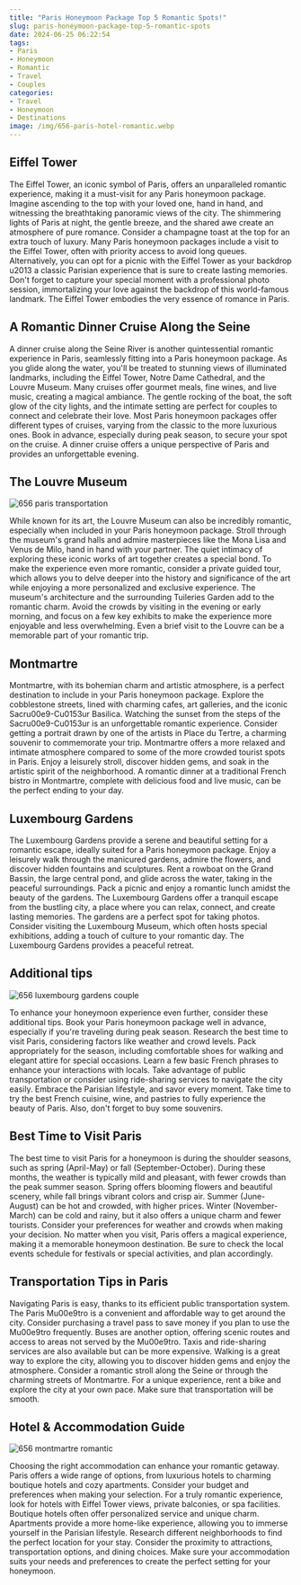 ```yaml
---
title: "Paris Honeymoon Package Top 5 Romantic Spots!"
slug: paris-honeymoon-package-top-5-romantic-spots
date: 2024-06-25 06:22:54
tags:
- Paris
- Honeymoon
- Romantic
- Travel
- Couples
categories:
- Travel
- Honeymoon
- Destinations
image: /img/656-paris-hotel-romantic.webp 
---
```

## Eiffel Tower

The Eiffel Tower, an iconic symbol of Paris, offers an unparalleled romantic experience, making it a must-visit for any Paris honeymoon package. Imagine ascending to the top with your loved one, hand in hand, and witnessing the breathtaking panoramic views of the city. The shimmering lights of Paris at night, the gentle breeze, and the shared awe create an atmosphere of pure romance. Consider a champagne toast at the top for an extra touch of luxury. Many Paris honeymoon packages include a visit to the Eiffel Tower, often with priority access to avoid long queues. Alternatively, you can opt for a picnic with the Eiffel Tower as your backdrop u2013 a classic Parisian experience that is sure to create lasting memories. Don't forget to capture your special moment with a professional photo session, immortalizing your love against the backdrop of this world-famous landmark. The Eiffel Tower embodies the very essence of romance in Paris.

## A Romantic Dinner Cruise Along the Seine

A dinner cruise along the Seine River is another quintessential romantic experience in Paris, seamlessly fitting into a Paris honeymoon package. As you glide along the water, you'll be treated to stunning views of illuminated landmarks, including the Eiffel Tower, Notre Dame Cathedral, and the Louvre Museum. Many cruises offer gourmet meals, fine wines, and live music, creating a magical ambiance. The gentle rocking of the boat, the soft glow of the city lights, and the intimate setting are perfect for couples to connect and celebrate their love. Most Paris honeymoon packages offer different types of cruises, varying from the classic to the more luxurious ones. Book in advance, especially during peak season, to secure your spot on the cruise. A dinner cruise offers a unique perspective of Paris and provides an unforgettable evening.

## The Louvre Museum

![656 paris transportation](/img/656-paris-transportation.webp)

While known for its art, the Louvre Museum can also be incredibly romantic, especially when included in your Paris honeymoon package. Stroll through the museum's grand halls and admire masterpieces like the Mona Lisa and Venus de Milo, hand in hand with your partner. The quiet intimacy of exploring these iconic works of art together creates a special bond. To make the experience even more romantic, consider a private guided tour, which allows you to delve deeper into the history and significance of the art while enjoying a more personalized and exclusive experience. The museum's architecture and the surrounding Tuileries Garden add to the romantic charm. Avoid the crowds by visiting in the evening or early morning, and focus on a few key exhibits to make the experience more enjoyable and less overwhelming. Even a brief visit to the Louvre can be a memorable part of your romantic trip.

## Montmartre

Montmartre, with its bohemian charm and artistic atmosphere, is a perfect destination to include in your Paris honeymoon package. Explore the cobblestone streets, lined with charming cafes, art galleries, and the iconic Sacru00e9-Cu0153ur Basilica. Watching the sunset from the steps of the Sacru00e9-Cu0153ur is an unforgettable romantic experience. Consider getting a portrait drawn by one of the artists in Place du Tertre, a charming souvenir to commemorate your trip. Montmartre offers a more relaxed and intimate atmosphere compared to some of the more crowded tourist spots in Paris. Enjoy a leisurely stroll, discover hidden gems, and soak in the artistic spirit of the neighborhood. A romantic dinner at a traditional French bistro in Montmartre, complete with delicious food and live music, can be the perfect ending to your day.

## Luxembourg Gardens

The Luxembourg Gardens provide a serene and beautiful setting for a romantic escape, ideally suited for a Paris honeymoon package. Enjoy a leisurely walk through the manicured gardens, admire the flowers, and discover hidden fountains and sculptures. Rent a rowboat on the Grand Bassin, the large central pond, and glide across the water, taking in the peaceful surroundings. Pack a picnic and enjoy a romantic lunch amidst the beauty of the gardens. The Luxembourg Gardens offer a tranquil escape from the bustling city, a place where you can relax, connect, and create lasting memories. The gardens are a perfect spot for taking photos. Consider visiting the Luxembourg Museum, which often hosts special exhibitions, adding a touch of culture to your romantic day. The Luxembourg Gardens provides a peaceful retreat.

## Additional tips

![656 luxembourg gardens couple](/img/656-luxembourg-gardens-couple.webp)

To enhance your honeymoon experience even further, consider these additional tips. Book your Paris honeymoon package well in advance, especially if you're traveling during peak season. Research the best time to visit Paris, considering factors like weather and crowd levels. Pack appropriately for the season, including comfortable shoes for walking and elegant attire for special occasions. Learn a few basic French phrases to enhance your interactions with locals. Take advantage of public transportation or consider using ride-sharing services to navigate the city easily. Embrace the Parisian lifestyle, and savor every moment. Take time to try the best French cuisine, wine, and pastries to fully experience the beauty of Paris. Also, don't forget to buy some souvenirs.

## Best Time to Visit Paris

The best time to visit Paris for a honeymoon is during the shoulder seasons, such as spring (April-May) or fall (September-October). During these months, the weather is typically mild and pleasant, with fewer crowds than the peak summer season. Spring offers blooming flowers and beautiful scenery, while fall brings vibrant colors and crisp air. Summer (June-August) can be hot and crowded, with higher prices. Winter (November-March) can be cold and rainy, but it also offers a unique charm and fewer tourists. Consider your preferences for weather and crowds when making your decision. No matter when you visit, Paris offers a magical experience, making it a memorable honeymoon destination. Be sure to check the local events schedule for festivals or special activities, and plan accordingly.

## Transportation Tips in Paris

Navigating Paris is easy, thanks to its efficient public transportation system. The Paris Mu00e9tro is a convenient and affordable way to get around the city. Consider purchasing a travel pass to save money if you plan to use the Mu00e9tro frequently. Buses are another option, offering scenic routes and access to areas not served by the Mu00e9tro. Taxis and ride-sharing services are also available but can be more expensive. Walking is a great way to explore the city, allowing you to discover hidden gems and enjoy the atmosphere. Consider a romantic stroll along the Seine or through the charming streets of Montmartre. For a unique experience, rent a bike and explore the city at your own pace. Make sure that transportation will be smooth.

## Hotel & Accommodation Guide

![656 montmartre romantic](/img/656-montmartre-romantic.webp)

Choosing the right accommodation can enhance your romantic getaway. Paris offers a wide range of options, from luxurious hotels to charming boutique hotels and cozy apartments. Consider your budget and preferences when making your selection. For a truly romantic experience, look for hotels with Eiffel Tower views, private balconies, or spa facilities. Boutique hotels often offer personalized service and unique charm. Apartments provide a more home-like experience, allowing you to immerse yourself in the Parisian lifestyle. Research different neighborhoods to find the perfect location for your stay. Consider the proximity to attractions, transportation options, and dining choices. Make sure your accommodation suits your needs and preferences to create the perfect setting for your honeymoon.


